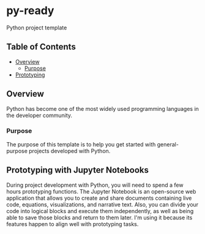 # py-ready

Python project template

## Table of Contents

- [Overview](#Overview)
  - [Purpose](#Purpose)
- [Prototyping](#Prototyping)

## Overview

Python has become one of the most widely used programming languages in the developer community.

### Purpose

The purpose of this template is to help you get started with general-purpose projects developed with Python.

## Prototyping with Jupyter Notebooks

During project development with Python, you will need to spend a few hours prototyping functions. The Jupyter Notebook is an open-source web application that allows you to create and share documents containing live code, equations, visualizations, and narrative text. Also, you can divide your code into logical blocks and execute them independently, as well as being able to save those blocks and return to them later. I'm using it because its features happen to align well with prototyping tasks.
